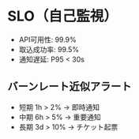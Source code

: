 # SLO（自己監視）
- API可用性: 99.9%
- 取込成功率: 99.5%
- 通知遅延: P95 < 30s

## バーンレート近似アラート
- 短期 1h > 2% → 即時通知
- 中期 6h > 5% → 重要通知
- 長期 3d > 10% → チケット起票
